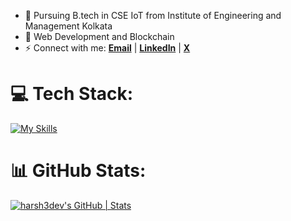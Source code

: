 
- 🌱 Pursuing B.tech in CSE IoT from Institute of Engineering and Management Kolkata
- 🔭 Web Development and Blockchain
- ⚡ Connect with me: <a target="_blank" href="mailto:harshpandey.tech@gmail.com"><strong>Email</strong></a> | <a target="_blank" href="https://linkedin.com/in/harsh3dev"><strong>LinkedIn</strong></a> | <a target="_blank" href="https://x.com/harsh3dev"><strong>X</strong></a>

# 💻 Tech Stack:
[![My Skills](https://skillicons.dev/icons?i=js,html,css,nextjs,nodejs,react,redux,tailwind,ts,vscode,c,cpp,figma,git,ps)](https://skillicons.dev)

# 📊 GitHub Stats:
[![harsh3dev's GitHub | Stats](https://stats.quira.sh/harsh3dev/github?theme=dark)](https://quira.sh?utm_source=widgets&utm_campaign=harsh3dev)
